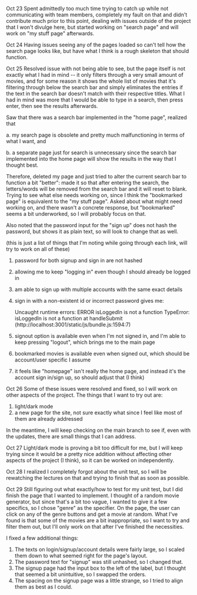 Oct 23
Spent admittedly too much time trying to catch up while not communicating with team members, completely my fault on that and didn't contribute much prior to this point, dealing with issues outside of the project that I won't divulge here, but started working on "search page" and will work on "my stuff page" afterwards.

Oct 24
Having issues seeing any of the pages loaded so can't tell how the search page looks like, but have what I think is a rough skeleton that should function.

Oct 25
Resolved issue with not being able to see, but the page itself is not exactly what I had in mind -- it only filters through a very small amount of movies, and for some reason it shows the whole list of movies that it's filtering through below the search bar and simply eliminates the entries if the text in the search bar doesn't match with their respective titles. What I had in mind was more that I would be able to type in a search, then press enter, then see the results afterwards.

Saw that there was a search bar implemented in the "home page", realized that

a. my search page is obsolete and pretty much malfunctioning in terms of what I want, and

b. a separate page just for search is unnecessary since the search bar implemented into the home page will show the results in the way that I thought best.

Therefore, deleted my page and just tried to alter the current search bar to function a bit "better": made it so that after entering the search, the letters/words will be removed from the search bar and it will reset to blank. Trying to see what else needs working on, since I think the "bookmarked page" is equivalent to the "my stuff page". Asked about what might need working on, and there wasn't a concrete response, but "bookmarked" seems a bit underworked, so I will probably focus on that.

Also noted that the password input for the "sign up" does not hash the password, but shows it as plain text, so will look to change that as well.

(this is just a list of things that I'm noting while going through each link, will try to work on all of these)

1. password for both signup and sign in are not hashed
2. allowing me to keep "logging in" even though I should already be logged in
3. am able to sign up with multiple accounts with the same exact details
4. sign in with a non-existent id or incorrect password gives me:

    Uncaught runtime errors:
    ERROR
    isLoggedIn is not a function
    TypeError: isLoggedIn is not a function
        at handleSubmit (http://localhost:3001/static/js/bundle.js:1594:7)

5. signout option is available even when I'm not signed in, and I'm able to keep pressing "logout", which brings me to the main page
6. bookmarked movies is available even when signed out, which should be account/user specific I assume
7. it feels like "homepage" isn't really the home page, and instead it's the account sign in/sign up, so should adjust that (I think)

Oct 26
Some of these issues were resolved and fixed, so I will work on other aspects of the project. The things that I want to try out are:

1. light/dark mode
2. a new page for the site, not sure exactly what since I feel like most of them are already addressed

In the meantime, I will keep checking on the main branch to see if, even with the updates, there are small things that I can address.

Oct 27
Light/dark mode is proving a bit too difficult for me, but I will keep trying since it would be a pretty nice addition without affecting other aspects of the project (I think), so it can be worked on independently.

Oct 28
I realized I completely forgot about the unit test, so I will be rewatching the lectures on that and trying to finish that as soon as possible.

Oct 29
Still figuring out what exactly/how to test for my unit test, but I did finish the page that I wanted to implement. I thought of a random movie generator, but since that's a bit too vague, I wanted to give it a few specifics, so I chose "genre" as the specifier. On the page, the user can click on any of the genre buttons and get a movie at random.
What I've found is that some of the movies are a bit inappropriate, so I want to try and filter them out, but I'll only work on that after I've finished the necessities.

I fixed a few additional things:
1. The texts on login/signup/account details were fairly large, so I scaled them down to what seemed right for the page's layout.
2. The password text for "signup" was still unhashed, so I changed that.
3. The signup page had the input box to the left of the label, but I thought that seemed a bit unintuitive, so I swapped the orders.
4. The spacing on the signup page was a little strange, so I tried to align them as best as I could.
